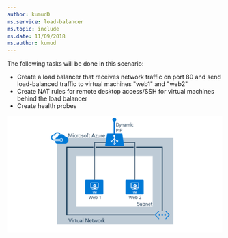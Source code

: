 ```yaml
---
author: kumudD
ms.service: load-balancer
ms.topic: include
ms.date: 11/09/2018	
ms.author: kumud
---
```

The following tasks will be done in this scenario:

* Create a load balancer that receives network traffic on port 80 and send load-balanced traffic to virtual machines "web1" and "web2"
* Create NAT rules for remote desktop access/SSH for virtual machines behind the load balancer
* Create health probes

![Load balancer scenario](./media/load-balancer-get-started-internet-scenario-include/scenario-classic.png)
